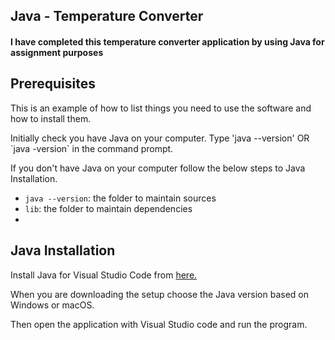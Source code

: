 <h2>Java - Temperature Converter</h2>

<h4>I have completed this temperature converter application by using Java for assignment purposes</h4>

<h2>Prerequisites</h2>
<p>This is an example of how to list things you need to use the software and how to install them.</p>
<p>Initially check you have Java on your computer. Type 'java --version' OR `java -version` in the command prompt.</p>
<p>If you don't have Java on your computer follow the below steps to Java Installation.</p>

- `java --version`: the folder to maintain sources
- `lib`: the folder to maintain dependencies
- 
<h2> Java Installation</h2>
<p>Install Java for Visual Studio Code from <a href ="https://code.visualstudio.com/docs/languages/java">here.</a></p>
<p> When you are downloading the setup choose the Java version based on Windows or macOS. </p>
<p> Then open the application with Visual Studio code and run the program. </p>


